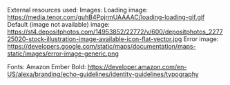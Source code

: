 External resources used:
Images:
Loading image: https://media.tenor.com/guhB4PpjrmUAAAAC/loading-loading-gif.gif
Default (image not available) image: https://st4.depositphotos.com/14953852/22772/v/600/depositphotos_227725020-stock-illustration-image-available-icon-flat-vector.jpg
Error image: https://developers.google.com/static/maps/documentation/maps-static/images/error-image-generic.png

Fonts:
Amazon Ember Bold: https://developer.amazon.com/en-US/alexa/branding/echo-guidelines/identity-guidelines/typography
